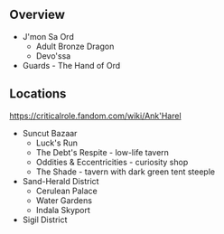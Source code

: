 
## Overview

* J'mon Sa Ord
	* Adult Bronze Dragon
	* Devo'ssa
* Guards - The Hand of Ord

## Locations

https://criticalrole.fandom.com/wiki/Ank'Harel

* Suncut Bazaar
	* Luck's Run
	* The Debt's Respite - low-life tavern
	* Oddities & Eccentricities - curiosity shop
	* The Shade - tavern with dark green tent steeple
* Sand-Herald District
	* Cerulean Palace
	* Water Gardens
	* Indala Skyport
* Sigil District